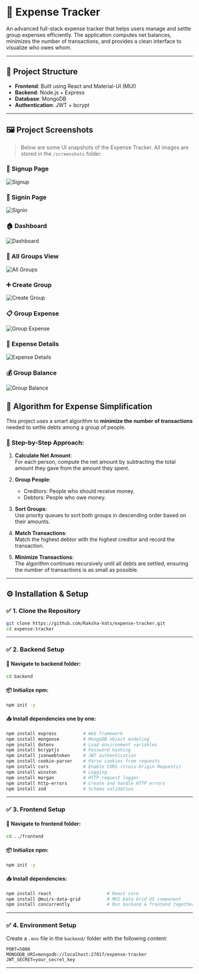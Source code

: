 # 💸 Expense Tracker

An advanced full-stack expense tracker that helps users manage and settle group expenses efficiently. The application computes net balances, minimizes the number of transactions, and provides a clean interface to visualize who owes whom.

---

## 📁 Project Structure

- **Frontend**: Built using React and Material-UI (MUI)
- **Backend**: Node.js + Express
- **Database**: MongoDB
- **Authentication**: JWT + bcrypt

---
## 🖼️ Project Screenshots

> Below are some UI snapshots of the Expense Tracker. All images are stored in the `/screenshots` folder.

### 🔐 Signup Page
![Signup](./screenshots/signup.png)

### 🔑 Signin Page
![Signin](./screenshots/signin.png)

### 🏠 Dashboard
![Dashboard](./screenshots/Dashboard.png)

### 👥 All Groups View
![All Groups](./screenshots/all_groups.png)

### ➕ Create Group
![Create Group](./screenshots/create_group.png)

### 📋 Group Expense
![Group Expense](./screenshots/group_expense.png)

### 🧾 Expense Details
![Expense Details](./screenshots/expense_details.png)

### 💰 Group Balance
![Group Balance](./screenshots/group_balance.png)

## 🧠 Algorithm for Expense Simplification

This project uses a smart algorithm to **minimize the number of transactions** needed to settle debts among a group of people.

### 📌 Step-by-Step Approach:

1. **Calculate Net Amount**:  
   For each person, compute the net amount by subtracting the total amount they gave from the amount they spent.

2. **Group People**:
   - Creditors: People who should receive money.
   - Debtors: People who owe money.

3. **Sort Groups**:  
   Use priority queues to sort both groups in descending order based on their amounts.

4. **Match Transactions**:  
   Match the highest debtor with the highest creditor and record the transaction.

5. **Minimize Transactions**:  
   The algorithm continues recursively until all debts are settled, ensuring the number of transactions is as small as possible.

---
## ⚙️ Installation & Setup

### ✅ 1. Clone the Repository

```bash
git clone https://github.com/Raksha-Vats/expense-tracker.git
cd expense-tracker
```

---

### ✅ 2. Backend Setup

#### 📁 Navigate to backend folder:
```bash
cd backend
```

#### 📦 Initialize npm:
```bash
npm init -y
```

#### 📥 Install dependencies one by one:

```bash
npm install express          # Web framework
npm install mongoose         # MongoDB object modeling
npm install dotenv           # Load environment variables
npm install bcryptjs         # Password hashing
npm install jsonwebtoken     # JWT authentication
npm install cookie-parser    # Parse cookies from requests
npm install cors             # Enable CORS (Cross-Origin Requests)
npm install winston          # Logging
npm install morgan           # HTTP request logger
npm install http-errors      # Create and handle HTTP errors
npm install zod              # Schema validation
```

---

### ✅ 3. Frontend Setup

#### 📁 Navigate to frontend folder:
```bash
cd ../frontend
```

#### 📦 Initialize npm:
```bash
npm init -y
```

#### 📥 Install dependencies:

```bash
npm install react                     # React core
npm install @mui/x-data-grid          # MUI Data Grid UI component
npm install concurrently              # Run backend & frontend together
```

---

### ✅ 4. Environment Setup

Create a `.env` file in the `backend/` folder with the following content:

```env
PORT=5000
MONGODB_URI=mongodb://localhost:27017/expense-tracker
JWT_SECRET=your_secret_key
```

---
